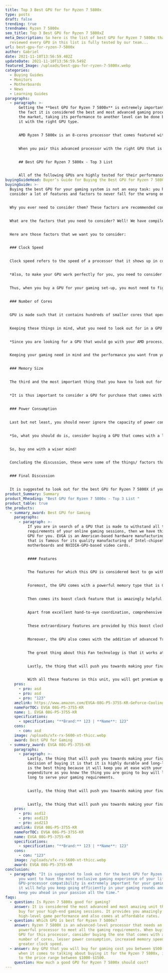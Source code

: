 ```yaml
---
title: Top 3 Best GPU for for Ryzen 7 5800x
type: posts
draft: false
trending: true
trendname: Ryzen 7 5800x
seo_title: Top 3 Best GPU for Ryzen 7 5800xZ
meta_Description: So here is the list of best GPU for Ryzen 7 5800x that we
  reviewed every GPU in this list is fully tested by our team...
url: best-gpu-for-ryzen-7-5800x
author: Gabriel
date: 2021-11-10T13:56:59.402Z
updateDate: 2021-11-10T13:56:59.549Z
featured_Image: /uploads/best-gpu-for-ryzen-7-5800x.webp
categories:
  - Buying Guides
  - Monitors
  - Motherboards
  - News
  - Learning Guides
paragraphs:
  - paragraph: >-
      Getting the **best GPU for Ryzen 7 5800x** is extremely important: despite
      the fact it is considered the best and most advanced gaming processor in
      the market, taking its performance to another level can be done by pairing
      it with the right GPU type. 


      AMD Ryzen 7 5800x is an 8-cores processor that comes featured with high-FPS gaming rings. It is the newest generation Ryzen processor that comes with advanced features. It is manufactured to provide the user with a higher boost clock and the same amount of threads and cores. This is probably the reason why this processor is widely regarded as one of the best gaming processors in the market. 


      When you pair this advanced processor with the right GPU that is made exclusively for this type, you will see the performance of your processor automatically heading to an exceptionally great level. Here you will get the list of GPUs that will be helpful for you to get the right one for your processor type and your gaming requirements. 


      ## Best GPU for Ryzen 7 5800x - Top 3 List 


      All of the following GPUs are highly tested for their performance, longevity, and advanced features. These additions are highly necessary for any gaming processor to have to support the modern, advanced, and high-FPS demanding games.
buyingGuideHead: Buyer’s Guide for Buying the Best GPU for Ryzen 7 5800x
buyingGuide: >-
  Buying the best GPU for your gaming system is not an easy task: you have to
  consider a lot of features and factors to never fall for the wrong one. 


  Why you ever need to consider them? These factors are recommended considering mainly because they differentiate the quality GPUs from the ordinary ones. These factors help you choose the best GPUs for your gaming system so that you can get the most amazing and memorable gaming experience any time you want. 


  What are the factors that you need to consider? Well! We have compiled a list of 6 factors that you must not ignore looking for in your GPU if you really want to rise up as a good decision-maker. 


  Here are those factors that we want you to consider: 


  ### Clock Speed


  Clock speed refers to the speed of a processor that it shows up in completing a processing cycle. It is the most important aspect of a processor to consider, especially if you are to use it for gaming purposes. It is generally provided to it by the GPU that you install in it. It is, therefore, an important thing to consider when you are looking for one. 


  *Also, to make your GPU work perfectly for you, you need to consider the maximum temperature to which your GPU can rise: it must be able to handle more heavy gaming operations without ever showing up the signs of over-heating and speed lagging during the time.* 


  Thus, when you buy a GPU for your gaming set-up, you must need to figure out the clock speed and the highest temperature to which the GPU can go up while performing different operations. 


  ### Number of Cores


  GPU is made such that it contains hundreds of smaller cores that operate together to process the data in the application. This architecture is something that makes it powerful enough to showcase high compute performance. 


  Keeping these things in mind, what you need to look out for in a GPU is how many cores does it contain. We suggest you buy a unit with a greater number of cores. Greater the number better will be the performance, and better you will be able to enjoy all your high-end games on your gaming system. 


  *Since you are looking for a GPU that would go with your AMD process, then considering a GPU with above 1500-2000 cores would help you most in your gaming. Since AMD processor’s compatible processors are manufactured with containing cores between 1,000 and 2,500.* 


  Keeping your gaming need in mind and the performance you want from your GPU will help you figure out how many cores you want to have in your chosen one so that it could become the best choice for the purpose. 


  ### Memory Size


  The third and the most important thing that you have to look out for in a GPU is its support tendency for maximum memory size. It is important to consider in a GPU since all the high-end open-world games memory size is a vital thing. 


  *It is thus important to consider a GPU for purchase that comes with greater support for greater memory size. The reason for this is that it will help you load more gaming-world at once, and you will face no issue playing any of them.* 


  ### Power Consumption 


  Last but not least, you should never ignore the capacity of power consumption of the GPU. This might become a noticeable issue for you, especially if your system is running 24/7. This can lead to paying more utility bills. 


  *So, what you should do is, consider buying a GPU that comes with a lower power consumption level: lower the power consumption level, lighter can be your pocket.* 


  So, buy one with a wiser mind! 


  Concluding the discussion, these were some of the things/ factors that you must need to consider while buying a GPU for your gaming system, especially the Ryzen 7 5800X. Considering these things in the GPU will help you get rid of many issues that can irritate you in both the short and long term. 


  ### Final Discussion


  It is suggested to look out for the best GPU for Ryzen 7 5800X if you want to have the most exclusive gaming experience of your life. The GPU-processor compatibility is extremely important for your gaming system: it will help you keep going efficiently in your gaming rounds and will keep you ahead in your passion all the time.
product_Summary: Summary
product_Mheading: "Best GPU for Ryzen 7 5800x - Top 3 List "
product_table: true
the_products:
  - summary_award: Best GPU for Gaming
    paragraphs:
      - paragraph: >-
          If you are in search of a GPU that is made to withstand all the heavy
          requirements of your online gaming sessions, then we have this EVGA
          GPU for you. EVGA is an American-based hardware manufacturing company
          that is famous for its quality manufacturing of Intel-chipset-based
          motherboards and NVIDIA-GPU-based video cards. 


          #### Features


          The features for which this GPU is considered best to go with your gaming system are its incredible memory speed, boost clock feature, the addition of advanced technologies, durably built, and long life. All these features combine to make this GPU categorized among one of the top-rated and most preferred for Ryzen 7 5800X. 


          Foremost, the GPU comes with a powerful memory type that is GDDR6 that reaches a maximum of up to 8192 MB. The memory type is incredible in making this GPU better support for all your high-end online games. 


          Then comes its boost clock feature that is amazingly helpful in maintaining the great speed of your gaming system. This GPU is made to support a maximum of 1770 MHz that is perfect for supporting all your heavy-duty online games. A higher boost clock is important to have in a GPU as it will guarantee you greater speed that in turn will help you out in enjoying the most exclusive gaming sessions of all times. 


          Apart from excellent hand-to-eye coordination, comprehensive knowledge of games, and great reflexes present times, online games also require a highly powerful gaming system that could provide you incredible response time and higher frame rates. 


          These extraordinary features are provided by this boost clock technology that comes with this GPU. Thus, this boost clock feature makes this GPU a worth buying unit and never lets you regret your decision. 


          Moreover, the GPU also comes with the addition of advanced Triple HDB Fans iCX3 Technology that keeps your system cooler even while working under the high pressure of heavy tasks. 


          The great thing about this Fan technology is that it works at much quieter acoustic noise. So, it will never interrupt you or irritate you during your gaming sessions where you need to put all your focus on your movements, firings, and other actions. 


          Lastly, the thing that will push you towards making your final decision of buying it is that it is highly durable and long-living. It is the best thing because it will keep you at ease with your expenditure as you know the thing you are going to buy will last for a long to serve your gaming requirements. 


          With all these features in this unit, you will get premium quality performance from your building, along with providing you with incredible satisfaction in your purchase. You will enjoy your gameplay for the long term and can get back to the company if you find any trouble dealing with it within 3-years of time.
    pros:
      - pro: asd
      - pro: asd
      - pro: "123"
    amzlink: https://www.amazon.com/EVGA-08G-P5-3755-KR-GeForce-Cooling-Backplate/dp/B08L8L71SM?&linkCode=ll1&tag=gamingtechi09-20&linkId=3f65154e947578040f0596dcbfd29e3f&language=en_US&ref_=as_li_ss_tl
    nameForTOC: EVGA 08G-P5-3755-KR
    name: 1. EVGA 08G-P5-3755-KR
    specifications:
      - specification: "**Brand:** 123 | **Name**: 123"
    cons:
      - con: asd
    image: /uploads/xfx-rx-5600-xt-thicc.webp
    award: Best GPU for Gaming
  - summary_award: EVGA 08G-P5-3755-KR
    paragraphs:
      - paragraph: >-
          Lastly, the thing that will push you towards making your final
          decision of buying it is that it is highly durable and long-living. It
          is the best thing because it will keep you at ease with your
          expenditure as you know the thing you are going to buy will last for a
          long to serve your gaming requirements. 


          Lastly, the thing that will push you towards making your final decision of buying it is that it is highly durable and long-living. It is the best thing because it will keep you at ease with your expenditure as you know the thing you are going to buy will last for a long to serve your gaming requirements. 


          Lastly, the thing that will push you towards making your final decision of buying it is that it is highly durable and long-living. It is the best thing because it will keep you at ease with your expenditure as you know the thing you are going to buy will last for a long to serve your gaming requirements.
    pros:
      - pro: asd12
      - pro: asd123
      - pro: asd213
    amzlink: EVGA 08G-P5-3755-KR
    nameForTOC: EVGA 08G-P5-3755-KR
    name: EVGA 08G-P5-3755-KR
    specifications:
      - specification: "**Brand:** 123 | **Name**: 123"
    cons:
      - con: "123"
    image: /uploads/xfx-rx-5600-xt-thicc.webp
    award: EVGA 08G-P5-3755-KR
conclusion:
  - paragraph: "It is suggested to look out for the best GPU for Ryzen 7 5800X if
      you want to have the most exclusive gaming experience of your life. The
      GPU-processor compatibility is extremely important for your gaming system:
      it will help you keep going efficiently in your gaming rounds and will
      keep you ahead in your passion all the time."
faqs:
  - question: Is Ryzen 7 5800x good for gaming?
    answer: It is considered the most advanced and most amazing unit that you can
      buy for your high-end gaming sessions. It provides you amazingly
      high-level game performance and also comes at affordable rates.
  - question: Which GPU is best for Ryzen 7 5800x?
    answer: Ryzen 7 5800X is an advanced-level processor that needs an equally
      powerful processor to meet all the gaming requirements. When buying any
      GPU for this processor, consider buying the one that comes with a greater
      number of cores, lesser power consumption, increased memory speed, and
      greater clock speed.
  - answer: Any GPU that you will buy for gaming cost you between $500-$800, but
      when it comes to talking about buying it for the Ryzen 7 5800x, it can go
      to the price range between $1000-$1500.
    question: How much a good GPU for Ryzen 7 5800x should cost?
---
```


